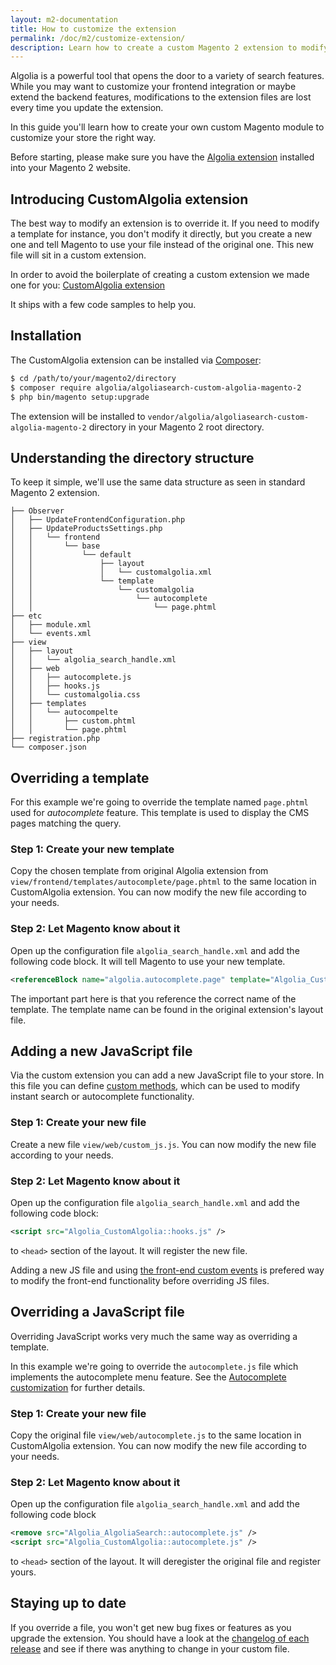 ```yaml
---
layout: m2-documentation
title: How to customize the extension
permalink: /doc/m2/customize-extension/
description: Learn how to create a custom Magento 2 extension to modify behaviour of Algolia extension for Magento 2
---
```


Algolia is a powerful tool that opens the door to a variety of search features.
While you may want to customize your frontend integration or maybe extend the backend features, modifications to the extension files are lost every time you update the extension.

In this guide you'll learn how to create your own custom Magento module to customize your store the right way.

Before starting, please make sure you have the [Algolia extension](https://community.algolia.com/magento/) installed into your Magento 2 website.


## Introducing CustomAlgolia extension

The best way to modify an extension is to override it. If you need to modify a template for instance, you don't modify it directly, but you create a new one and tell Magento to use your file instead of the original one. This new file will sit in a custom extension.

In order to avoid the boilerplate of creating a custom extension we made one for you: [CustomAlgolia extension](https://github.com/algolia/algoliasearch-custom-algolia-magento-2)

It ships with a few code samples to help you.

## Installation

The CustomAlgolia extension can be installed via [Composer](https://getcomposer.org/):

```sh
$ cd /path/to/your/magento2/directory
$ composer require algolia/algoliasearch-custom-algolia-magento-2
$ php bin/magento setup:upgrade
```

The extension will be installed to `vendor/algolia/algoliasearch-custom-algolia-magento-2` directory in your Magento 2 root directory.

## Understanding the directory structure

To keep it simple, we'll use the same data structure as seen in standard Magento 2 extension.

```
├── Observer
│   ├── UpdateFrontendConfiguration.php
│   ├── UpdateProductsSettings.php
│   │   └── frontend
│   │       └── base
│   │           └── default
│   │               ├── layout
│   │               │   └── customalgolia.xml
│   │               └── template
│   │                   └── customalgolia
│   │                       └── autocomplete
│   │                           └── page.phtml
├── etc
│   ├── module.xml
│   └── events.xml
├── view
│   ├── layout
│   │   └── algolia_search_handle.xml
│   ├── web
│   │   ├── autocomplete.js
│   │   ├── hooks.js
│   │   └── customalgolia.css
│   ├── templates
│   │   └── autocompelte
│   │       ├── custom.phtml
│   │       └── page.phtml
├── registration.php
└── composer.json
```


## Overriding a template

For this example we're going to override the template named `page.phtml` used for _autocomplete_ feature. This template is used to display the CMS pages matching the query.

### Step 1: Create your new template

Copy the chosen template from original Algolia extension from `view/frontend/templates/autocomplete/page.phtml` to the same location in CustomAlgolia extension. You can now modify the new file according to your needs.

### Step 2: Let Magento know about it

Open up the configuration file `algolia_search_handle.xml` and add the following code block. It will tell Magento to use your new template.

```xml
<referenceBlock name="algolia.autocomplete.page" template="Algolia_CustomAlgolia::autocomplete/page.phtml" />
```

The important part here is that you reference the correct name of the template. The template name can be found in the original extension's layout file.

## Adding a new JavaScript file

Via the custom extension you can add a new JavaScript file to your store.
In this file you can define [custom methods](/magento/doc/m2/frontend-events/), which can be used to modify instant search or autocomplete functionality.

### Step 1: Create your new file

Create a new file `view/web/custom_js.js`. You can now modify the new file according to your needs.

### Step 2: Let Magento know about it

Open up the configuration file `algolia_search_handle.xml` and add the following code block:

```xml
<script src="Algolia_CustomAlgolia::hooks.js" />
```

to `<head>` section of the layout. It will register the new file.

<div class="alert alert-info">
    Adding a new JS file and using
    <a href="{{ site.baseurl }}/doc/m2/frontend-events/">the front-end custom events</a>
    is prefered way to modify the front-end functionality before overriding JS files.
</div>

## Overriding a JavaScript file

Overriding JavaScript works very much the same way as overriding a template.

In this example we're going to override the `autocomplete.js` file which implements the autocomplete menu feature. See the [Autocomplete customization](/magento/doc/m2/customize-autocomplete/) for further details.

### Step 1: Create your new file

Copy the original file `view/web/autocomplete.js` to the same location in CustomAlgolia extension. You can now modify the new file according to your needs.

### Step 2: Let Magento know about it

Open up the configuration file `algolia_search_handle.xml` and add the following code block

```xml
<remove src="Algolia_AlgoliaSearch::autocomplete.js" />
<script src="Algolia_CustomAlgolia::autocomplete.js" />
```

to `<head>` section of the layout. It will deregister the original file and register yours.

## Staying up to date

If you override a file, you won't get new bug fixes or features as you upgrade the extension. You should have a look at the [changelog of each release](https://github.com/algolia/algoliasearch-magento-2/releases) and see if there was anything to change in your custom file.
